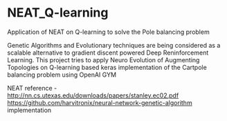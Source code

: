 # NEAT_Q-learning
Application of NEAT on Q-learning to solve the Pole balancing problem 
 
Genetic Algorithms and Evolutionary techniques are being considered as a scalable alternative to gradient discent powered
Deep Reninforcement Learning. This project tries to apply Neuro Evolution of Augmenting Topologies on Q-learning based 
keras implementation of the Cartpole balancing problem using OpenAI GYM 

NEAT reference - http://nn.cs.utexas.edu/downloads/papers/stanley.ec02.pdf
                 https://github.com/harvitronix/neural-network-genetic-algorithm implementation 
